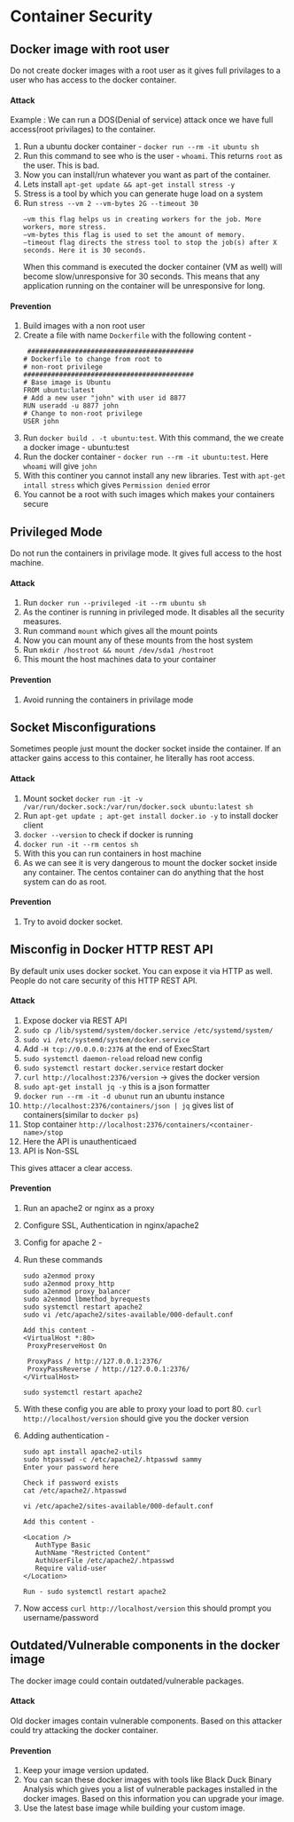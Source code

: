 # Container Security

## Docker image with root user
   Do not create docker images with a root user as it gives full privilages to a user who has access to the docker container.
   
#### Attack
Example : We can run a DOS(Denial of service) attack once we have full access(root privilages) to the container.
1. Run a ubuntu docker container - `docker run --rm -it ubuntu sh` 
2. Run this command to see who is the user - `whoami`. This returns `root` as the user. This is bad.
3. Now you can install/run whatever you want as part of the container.
4. Lets install `apt-get update && apt-get install stress -y`
5. Stress is a tool by which you can generate huge load on a system
6. Run `stress --vm 2 --vm-bytes 2G --timeout 30` 
   ```
   –vm this flag helps us in creating workers for the job. More workers, more stress.
   –vm-bytes this flag is used to set the amount of memory.
   –timeout flag directs the stress tool to stop the job(s) after X seconds. Here it is 30 seconds.
   ```
   When this command is executed the docker container (VM as well) will become slow/unresponsive for 30 seconds. This means that any application running on the container will be unresponsive for long.
   
#### Prevention
1. Build images with a non root user
2. Create a file with name `Dockerfile` with the following content -
   ```
    ##########################################
   # Dockerfile to change from root to 
   # non-root privilege
   ###########################################
   # Base image is Ubuntu
   FROM ubuntu:latest
   # Add a new user "john" with user id 8877
   RUN useradd -u 8877 john
   # Change to non-root privilege
   USER john
   ```
 3. Run `docker build . -t ubuntu:test`. With this command, the we create a docker image - ubuntu:test
 4. Run the docker container - `docker run --rm -it ubuntu:test`. Here `whoami` will give `john`
 5. With this continer you cannot install any new libraries. Test with `apt-get intall stress` which gives `Permission denied` error
 6. You cannot be a root with such images which makes your containers secure

## Privileged Mode
   Do not run the containers in privilage mode. It gives full access to the host machine.

#### Attack
1. Run `docker run --privileged -it --rm ubuntu sh`
2. As the continer is running in privileged mode. It disables all the security measures.
3. Run command `mount` which gives all the mount points
4. Now you can mount any of these mounts from the host system
5. Run `mkdir /hostroot && mount /dev/sda1 /hostroot`
6. This mount the host machines data to your container

#### Prevention
1. Avoid running the containers in privilage mode


## Socket Misconfigurations
Sometimes people just mount the docker socket inside the container. If an attacker gains access to this container, he literally has root access.

#### Attack
1. Mount socket `docker run -it -v /var/run/docker.sock:/var/run/docker.sock ubuntu:latest sh`
2. Run `apt-get update ; apt-get install docker.io -y` to install docker client
3. `docker --version` to check if docker is running
4. `docker run -it --rm centos sh`
5. With this you can run containers in host machine
6. As we can see it is very dangerous to mount the docker socket inside any container. The centos container can do anything that the host system can do as root.


#### Prevention
1. Try to avoid docker socket. 

## Misconfig in Docker HTTP REST API
By default unix uses docker socket. You can expose it via HTTP as well. People do not care security of this HTTP REST API.

#### Attack
1. Expose docker via REST API
2. `sudo cp /lib/systemd/system/docker.service /etc/systemd/system/`
3. `sudo vi /etc/systemd/system/docker.service`
4. Add `-H tcp://0.0.0.0:2376` at the end of ExecStart
5. `sudo systemctl daemon-reload` reload new config
6. `sudo systemctl restart docker.service` restart docker
7. `curl http://localhost:2376/version` -> gives the docker version
8. `sudo apt-get install jq -y` this is a json formatter
9. `docker run --rm -it -d ubunut` run an ubuntu instance
10. `http://localhost:2376/containers/json | jq` gives list of containers(similar to `docker ps`)
11. Stop container `http://localhost:2376/containers/<container-name>/stop`
12. Here the API is unauthenticaed
13. API is Non-SSL

This gives attacer a clear access.

#### Prevention
1. Run an apache2 or nginx as a proxy
2. Configure SSL, Authentication in nginx/apache2
3. Config for apache 2 - 
4. Run these commands
   ```
   sudo a2enmod proxy
   sudo a2enmod proxy_http
   sudo a2enmod proxy_balancer
   sudo a2enmod lbmethod_byrequests
   sudo systemctl restart apache2
   sudo vi /etc/apache2/sites-available/000-default.conf
   
   Add this content -
   <VirtualHost *:80>
    ProxyPreserveHost On

    ProxyPass / http://127.0.0.1:2376/
    ProxyPassReverse / http://127.0.0.1:2376/
   </VirtualHost>
   
   sudo systemctl restart apache2
   ```
5. With these config you are able to proxy your load to port 80. 
   `curl http://localhost/version` should give you the docker version
6. Adding authentication - 
   ```
   sudo apt install apache2-utils
   sudo htpasswd -c /etc/apache2/.htpasswd sammy
   Enter your password here
   
   Check if password exists 
   cat /etc/apache2/.htpasswd
   
   vi /etc/apache2/sites-available/000-default.conf
   
   Add this content -
   
   <Location />
      AuthType Basic
      AuthName "Restricted Content"
      AuthUserFile /etc/apache2/.htpasswd
      Require valid-user
   </Location>
   
   Run - sudo systemctl restart apache2
   
   ```
   
7. Now access `curl http://localhost/version` this should prompt you username/password

## Outdated/Vulnerable components in the docker image
The docker image could contain outdated/vulnerable packages.

#### Attack
Old docker images contain vulnerable components. Based on this attacker could try attacking the docker container.  

#### Prevention
1. Keep your image version updated.
2. You can scan these docker images with tools like Black Duck Binary Analysis which gives you a list of vulnerable packages installed in the docker images. Based on this information you can upgrade your image.
3. Use the latest base image while building your custom image.



